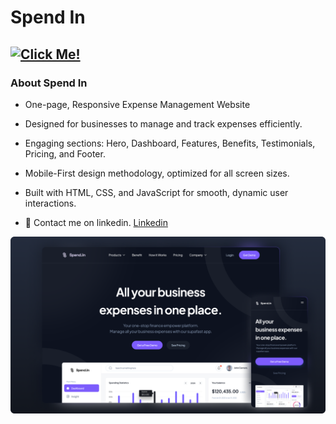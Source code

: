 # Spend In
## [![Click Me!](https://img.shields.io/badge/Click_Me!-blue?style=for-the-badge)](https://adityamamta.github.io/spend-in/)
### About Spend In 
- One-page, Responsive Expense Management Website
- Designed for businesses to manage and track expenses efficiently.
- Engaging sections: Hero, Dashboard, Features, Benefits, Testimonials, Pricing, and Footer.
- Mobile-First design methodology, optimized for all screen sizes.
- Built with HTML, CSS, and JavaScript for smooth, dynamic user interactions.

- 💼 Contact me on linkedin. [Linkedin](https://www.linkedin.com/in/adityamamta/)

![preview img](img/spend-in.png)
